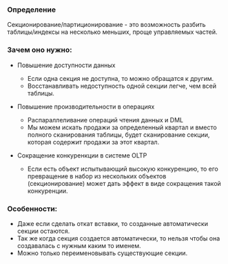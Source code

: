 ### Определение
Секционирование/партиционирование - это возможность разбить таблицы/индексы на несколько меньших, проще управляемых частей.
  
### Зачем оно нужно:
  - Повышение доступности данных
    - Если одна секция не доступна, то можно обращатся к другим.
	- Восстанавливать недоступность одной секции легче, чем всей таблицы.
  
  - Повышение производительности в операциях
    - Распараллеливание операций чтения данных и DML
	- Мы можем искать продажи за определенный квартал и вместо полного сканирования таблицы, будет сканирование секции, которая содержит продажи за этот квартал. 
  
  - Сокращение конкуренкции в системе OLTP
    - Если есть объект испытывающий высокую конкуренцию, то его превращение в набор из нескольких объектов (секционирование) может дать эффект в виде сокращения такой конкуренции.


### Особенности:
  - Даже если сделать откат вставки, то созданные автоматически секции остаются.
  - Так же когда секция создается автоматически, то нельзя чтобы она создавалась с нужным каким то именем. 
  - Можно только переименовывать существующие секции.